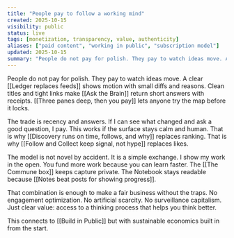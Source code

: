 ```yaml
---
title: "People pay to follow a working mind"
created: 2025-10-15
visibility: public
status: live
tags: [monetization, transparency, value, authenticity]
aliases: ["paid content", "working in public", "subscription model"]
updated: 2025-10-15
summary: "People do not pay for polish. They pay to watch ideas move. A clear ledger shows motion with small diffs and reasons."
---
```


People do not pay for polish. They pay to watch ideas move. A clear [[Ledger replaces feeds]] shows motion with small diffs and reasons. Clean titles and tight links make [[Ask the Brain]] return short answers with receipts. [[Three panes deep, then you pay]] lets anyone try the map before it locks.

The trade is recency and answers. If I can see what changed and ask a good question, I pay. This works if the surface stays calm and human. That is why [[Discovery runs on time, follows, and why]] replaces ranking. That is why [[Follow and Collect keep signal, not hype]] replaces likes.

The model is not novel by accident. It is a simple exchange. I show my work in the open. You fund more work because you can learn faster. The [[The Commune box]] keeps capture private. The Notebook stays readable because [[Notes beat posts for showing progress]].

That combination is enough to make a fair business without the traps. No engagement optimization. No artificial scarcity. No surveillance capitalism. Just clear value: access to a thinking process that helps you think better.

This connects to [[Build in Public]] but with sustainable economics built in from the start.
